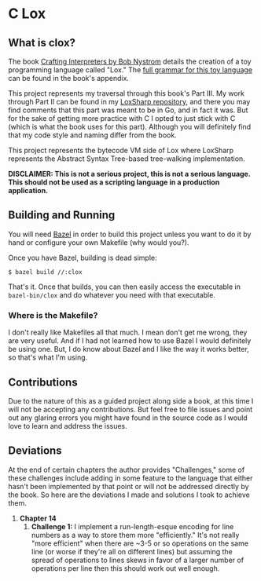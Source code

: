 # C Lox

## What is clox?

The book [Crafting Interpreters by Bob Nystrom](http://www.craftinginterpreters.com)
details the creation of a toy programming language called "Lox." The
[full grammar for this toy language](http://www.craftinginterpreters.com/appendix-i.html)
can be found in the book's appendix.

This project represents my traversal through this book's Part III. My work
through Part II can be found in my
[LoxSharp repository](https://github.com/bbuck/LoxSharp), and there you may find
comments that this part was meant to be in Go, and in fact it was. But for the
sake of getting more practice with C I opted to just stick with C (which is what
the book uses for this part). Although you will definitely find that my code
style and naming differ from the book.

This project represents the bytecode VM side of Lox where LoxSharp represents
the Abstract Syntax Tree-based tree-walking implementation.

**DISCLAIMER: This is not a serious project, this is not a serious language.
This should not be used as a scripting language in a production application.**

## Building and Running

You will need [Bazel](https://bazel.build) in order to build this project
unless you want to do it by hand or configure your own Makefile (why would
you?).

Once you have Bazel, building is dead simple:

```
$ bazel build //:clox
```

That's it. Once that builds, you can then easily access the executable in
`bazel-bin/clox` and do whatever you need with that executable.

### Where is the Makefile?

I don't really like Makefiles all that much. I mean don't get me wrong, they are
very useful. And if I had not learned how to use Bazel I would definitely be
using one. But, I do know about Bazel and I like the way it works better, so
that's what I'm using.

## Contributions

Due to the nature of this as a guided project along side a book, at this time I
will not be accepting any contributions. But feel free to file issues and point
out any glaring errors you might have found in the source code as I would love
to learn and address the issues.

## Deviations

At the end of certain chapters the author provides "Challenges," some of these
challenges include adding in some feature to the language that either hasn't
been implemented by that point or will not be addressed directly by the book. So
here are the deviations I made and solutions I took to achieve them.

1. **Chapter 14**
   1. **Challenge 1:** I implement a run-length-esque encoding for line numbers as a way to store
      them more "efficiently." It's not really "more efficient" when there are ~3-5 or so operations
      on the same line (or worse if they're all on different lines) but assuming the spread of
      operations to lines skews in favor of a larger number of operations per line then this should
      work out well enough.
